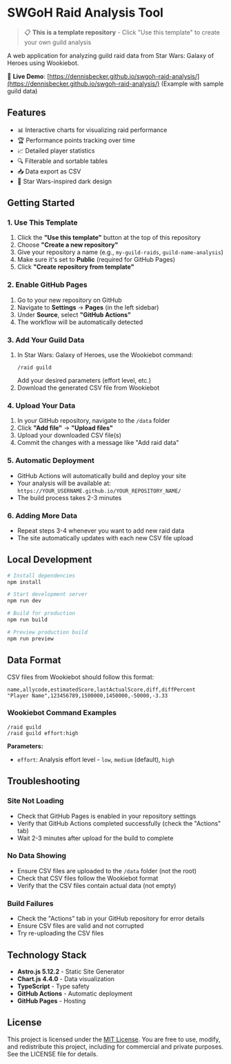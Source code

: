 # SWGoH Raid Analysis Tool

> 📋 **This is a template repository** - Click "Use this template" to create your own guild analysis

A web application for analyzing guild raid data from Star Wars: Galaxy of Heroes using Wookiebot.

🚀 **Live Demo**: [https://dennisbecker.github.io/swgoh-raid-analysis/](https://dennisbecker.github.io/swgoh-raid-analysis/) (Example with sample guild data)

## Features

- 📊 Interactive charts for visualizing raid performance
- 🏆 Performance points tracking over time
- 📈 Detailed player statistics
- 🔍 Filterable and sortable tables
- 📥 Data export as CSV
- 🌟 Star Wars-inspired dark design

## Getting Started

### 1. Use This Template
1. Click the **"Use this template"** button at the top of this repository
2. Choose **"Create a new repository"**
3. Give your repository a name (e.g., `my-guild-raids`, `guild-name-analysis`)
4. Make sure it's set to **Public** (required for GitHub Pages)
5. Click **"Create repository from template"**

### 2. Enable GitHub Pages
1. Go to your new repository on GitHub
2. Navigate to **Settings** → **Pages** (in the left sidebar)
3. Under **Source**, select **"GitHub Actions"**
4. The workflow will be automatically detected

### 3. Add Your Guild Data
1. In Star Wars: Galaxy of Heroes, use the Wookiebot command:
   ```
   /raid guild
   ```
   Add your desired parameters (effort level, etc.)
2. Download the generated CSV file from Wookiebot

### 4. Upload Your Data
1. In your GitHub repository, navigate to the `/data` folder
2. Click **"Add file"** → **"Upload files"**
3. Upload your downloaded CSV file(s)
4. Commit the changes with a message like "Add raid data"

### 5. Automatic Deployment
- GitHub Actions will automatically build and deploy your site
- Your analysis will be available at: `https://YOUR_USERNAME.github.io/YOUR_REPOSITORY_NAME/`
- The build process takes 2-3 minutes

### 6. Adding More Data
- Repeat steps 3-4 whenever you want to add new raid data
- The site automatically updates with each new CSV file upload

## Local Development

```bash
# Install dependencies
npm install

# Start development server
npm run dev

# Build for production
npm run build

# Preview production build
npm run preview
```

## Data Format

CSV files from Wookiebot should follow this format:
```csv
name,allycode,estimatedScore,lastActualScore,diff,diffPercent
"Player Name",123456789,1500000,1450000,-50000,-3.33
```

### Wookiebot Command Examples
```
/raid guild
/raid guild effort:high
```

**Parameters:**
- `effort`: Analysis effort level - `low`, `medium` (default), `high`

## Troubleshooting

### Site Not Loading
- Check that GitHub Pages is enabled in your repository settings
- Verify that GitHub Actions completed successfully (check the "Actions" tab)
- Wait 2-3 minutes after upload for the build to complete

### No Data Showing
- Ensure CSV files are uploaded to the `/data` folder (not the root)
- Check that CSV files follow the Wookiebot format
- Verify that the CSV files contain actual data (not empty)

### Build Failures
- Check the "Actions" tab in your GitHub repository for error details
- Ensure CSV files are valid and not corrupted
- Try re-uploading the CSV files

## Technology Stack

- **Astro.js 5.12.2** - Static Site Generator
- **Chart.js 4.4.0** - Data visualization
- **TypeScript** - Type safety
- **GitHub Actions** - Automatic deployment
- **GitHub Pages** - Hosting


## License

This project is licensed under the [MIT License](LICENSE). You are free to use, modify, and redistribute this project, including for commercial and private purposes. See the LICENSE file for details.

